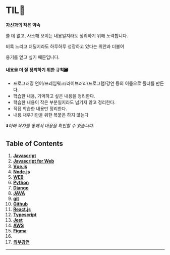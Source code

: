 # TIL:walking:

**자신과의 작은 약속**

쓸 데 없고, 사소해 보이는 내용일지라도 정리하기 위해 노력합니다.

비록 느리고 더딜지라도 하루하루 성장하고 있다는 위안과 더불어

용기를 얻고 싶기 때문입니다.



#### 내용을 더 잘 정리하기 위한 규칙:card_file_box:

- 프로그래밍 언어/프레임워크/라이브러리/프로그램/강연 등의 이름으로 폴더를 만든다.
- 학습한 내용, 기억하고 싶은 내용을 정리한다.
- 학습한 내용이 작은 부분일지라도 넘기지 않고 정리한다.
- 직접 학습한 내용만 정리한다.
- 내용 채우기만을 위한 복붙은 하지 않는다




:arrow_down:_아래 목차를 통해서 내용을 확인할 수 있습니다._



## Table of Contents


  1. **[Javascript](./Javascript/)**
  1. **[Javascript for Web](./Javascript-for-Web/)**
  1. **[Vue.js](./Vue.js/)**
  1. **[Node.js](./Node.js/)**
  1. **[WEB](./WEB/)**
  1. **[Python](./Python/)**
  1. **[Django](./Django/)**
  1. **[JAVA](./JAVA/)**
  1. **[git](./git/)**
  1. **[Github](./Github/)**
  1. **[React.js](./React.js/)**
  1. **[Typescript](./Typescript/)**
  1. **[Jest](./Jest/)**
  1. **[AWS](./AWS/)**
  1. **[Figma](./Figma/)**
  1. 
  1. **[외부강연](./Invitation-Lecture/)**

---



